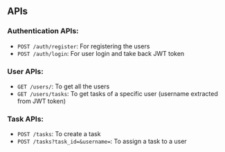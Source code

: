 ## APIs
### Authentication APIs:
- `POST /auth/register`: For registering the users
- `POST /auth/login`: For user login and take back JWT token
### User APIs:
- `GET /users/`: To get all the users
- `GET /users/tasks`: To get tasks of a specific user (username extracted from JWT token)
### Task APIs:
- `POST /tasks`: To create a task
- `POST /tasks?task_id=&username=`: To assign a task to a user
